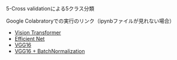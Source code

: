 5-Cross validationによる5クラス分類

Google Colabratoryでの実行のリンク（ipynbファイルが見れない場合）
- [Vision Transformer](https://colab.research.google.com/drive/1QD0jCJzAmhxjy8a0Qw0g7zK5ER6HKixK?usp=sharing)
- [Efficient Net](https://colab.research.google.com/drive/1Wab_xJs_nkLIRgFE85XKouXEXjPrV2QU?usp=sharing)
- [VGG16](https://colab.research.google.com/drive/1xYCjTEHROCOenTYV5zCEtxoXMfuVhAZ1?usp=sharing)
- [VGG16 + BatchNormalization](https://colab.research.google.com/drive/1oc_v1gB1Ro4o5jiPP0Yf060tWgcphDL8?usp=sharing)
